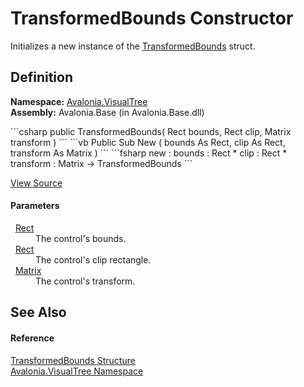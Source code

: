 # TransformedBounds Constructor


Initializes a new instance of the <a href="T_Avalonia_VisualTree_TransformedBounds">TransformedBounds</a> struct.



## Definition
**Namespace:** <a href="N_Avalonia_VisualTree">Avalonia.VisualTree</a>  
**Assembly:** Avalonia.Base (in Avalonia.Base.dll)

<Tabs groupId="api-code-preview">
<TabItem value="csharp" label="C#">
```csharp
public TransformedBounds(
	Rect bounds,
	Rect clip,
	Matrix transform
)
```
</TabItem>
<TabItem value="vb" label="VB">
```vb
Public Sub New ( 
	bounds As Rect,
	clip As Rect,
	transform As Matrix
)
```
</TabItem>
<TabItem value="fsharp" label="F#">
```fsharp
new : 
        bounds : Rect * 
        clip : Rect * 
        transform : Matrix -> TransformedBounds
```
</TabItem>
</Tabs>



<a href="https://github.com/AvaloniaUI/Avalonia/tree/master/src/Avalonia.Base/VisualTree/TransformedBounds.cs#L18" title="View the source code">View Source</a>



#### Parameters
<dl><dt>  <a href="T_Avalonia_Rect">Rect</a></dt><dd>The control's bounds.</dd><dt>  <a href="T_Avalonia_Rect">Rect</a></dt><dd>The control's clip rectangle.</dd><dt>  <a href="T_Avalonia_Matrix">Matrix</a></dt><dd>The control's transform.</dd></dl>

## See Also


#### Reference
<a href="T_Avalonia_VisualTree_TransformedBounds">TransformedBounds Structure</a>  
<a href="N_Avalonia_VisualTree">Avalonia.VisualTree Namespace</a>  

